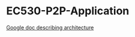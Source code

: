 # EC530-P2P-Application

[Google doc describing architecture](https://docs.google.com/document/d/1kVgk00fAzenLcZiCFu41l1q4Ih7ZU_AyObCae7Ok-So/edit?usp=sharing)

